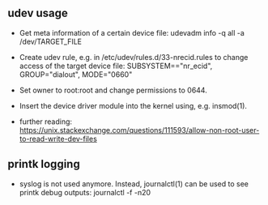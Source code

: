 ## udev usage
- Get meta information of a certain device file: udevadm info -q all -a /dev/TARGET_FILE
- Create udev rule, e.g. in /etc/udev/rules.d/33-nrecid.rules to change access of the target device file:
	SUBSYSTEM=="nr_ecid", GROUP="dialout", MODE="0660"
- Set owner to root:root and change permissions to 0644.

- Insert the device driver module into the kernel using, e.g. insmod(1).	

- further reading: https://unix.stackexchange.com/questions/111593/allow-non-root-user-to-read-write-dev-files

## printk logging
- syslog is not used anymore. Instead, journalctl(1) can be used to see printk debug outputs:
	journalctl -f -n20
